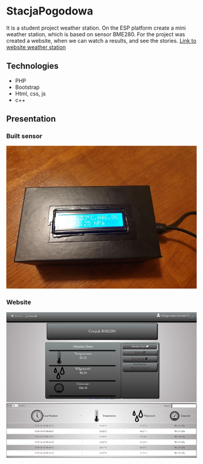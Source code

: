 # StacjaPogodowa
It is a student project weather station. On the ESP platform create a mini weather station, which is based on sensor BME280. For the project was created a website, when we can watch a results, and see the stories.
[Link to website weather station](http://stacjapogodowa2.cba.pl/)
## Technologies
- PHP 
- Bootstrap
- Html, css, js
- c++

## Presentation
### Built sensor
![image3](https://github.com/Marcin3232/StacjaPogodowa/blob/master/strona/image/z3.jpg)
### Website
![image](https://github.com/Marcin3232/StacjaPogodowa/blob/master/strona/image/z4.PNG)
![image2](https://github.com/Marcin3232/StacjaPogodowa/blob/master/strona/image/z5.PNG)

